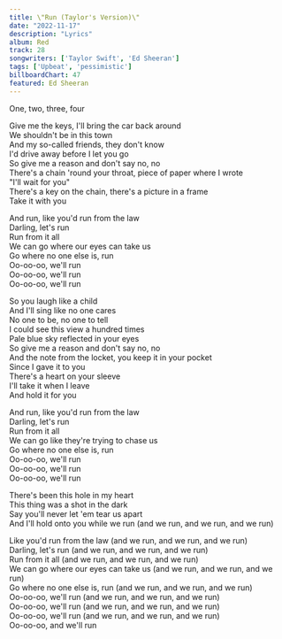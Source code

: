 ```yaml
---
title: \"Run (Taylor's Version)\"
date: "2022-11-17"
description: "Lyrics"
album: Red
track: 28
songwriters: ['Taylor Swift', 'Ed Sheeran']
tags: ['Upbeat', 'pessimistic']
billboardChart: 47
featured: Ed Sheeran
---
```

<p className="intro">
One, two, three, four <br />
</p>
<p className="verse-one">
Give me the keys, I'll bring the car back around <br />
We shouldn't be in this town <br />
And my so-called friends, they don't know <br />
I'd drive away before I let you go <br />
So give me a reason and don't say no, no <br />
There's a chain 'round your throat, piece of paper where I wrote <br />
"I'll wait for you" <br />
There's a key on the chain, there's a picture in a frame <br />
Take it with you <br />
</p>
<p className="chorus">
And run, like you'd run from the law <br />
Darling, let's run <br />
Run from it all <br />
We can go where our eyes can take us <br />
Go where no one else is, run <br />
Oo-oo-oo, we'll run <br />
Oo-oo-oo, we'll run <br />
Oo-oo-oo, we'll run <br />
</p>
<p className="verse-two">
So you laugh like a child <br />
And I'll sing like no one cares <br />
No one to be, no one to tell <br />
I could see this view a hundred times <br />
Pale blue sky reflected in your eyes <br />
So give me a reason and don't say no, no <br />
And the note from the locket, you keep it in your pocket <br />
Since I gave it to you <br />
There's a heart on your sleeve <br />
I'll take it when I leave <br />
And hold it for you <br />
</p>
<p className="chorus">
And run, like you'd run from the law <br />
Darling, let's run <br />
Run from it all <br />
We can go like they're trying to chase us <br />
Go where no one else is, run <br />
Oo-oo-oo, we'll run <br />
Oo-oo-oo, we'll run <br />
Oo-oo-oo, we'll run <br />
</p>
<p className="bridge">
There's been this hole in my heart <br />
This thing was a shot in the dark <br />
Say you'll never let 'em tear us apart <br />
And I'll hold onto you while we run (and we run, and we run, and we run) <br />
</p>
<p className="chorus">
Like you'd run from the law (and we run, and we run, and we run) <br />
Darling, let's run (and we run, and we run, and we run) <br />
Run from it all (and we run, and we run, and we run) <br />
We can go where our eyes can take us (and we run, and we run, and we run) <br />
Go where no one else is, run (and we run, and we run, and we run) <br />
Oo-oo-oo, we'll run (and we run, and we run, and we run) <br />
Oo-oo-oo, we'll run (and we run, and we run, and we run)<br />
Oo-oo-oo, we'll run (and we run, and we run, and we run)<br />
Oo-oo-oo, and we'll run <br />
</p>